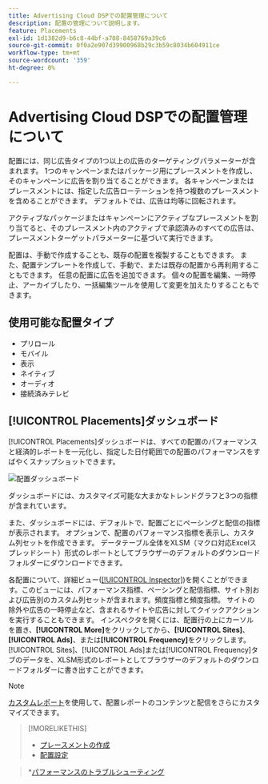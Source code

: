 ```yaml
---
title: Advertising Cloud DSPでの配置管理について
description: 配置の管理について説明します。
feature: Placements
exl-id: 1d1382d9-b6c8-44bf-a708-8458769a39c6
source-git-commit: 0f0a2e907d39900968b29c3b59c8034b604911ce
workflow-type: tm+mt
source-wordcount: '359'
ht-degree: 0%

---
```


# Advertising Cloud DSPでの配置管理について

配置には、同じ広告タイプの1つ以上の広告のターゲティングパラメーターが含まれます。 1つのキャンペーンまたはパッケージ用にプレースメントを作成し、そのキャンペーンに広告を割り当てることができます。 各キャンペーンまたはプレースメントには、指定した広告ローテーションを持つ複数のプレースメントを含めることができます。 デフォルトでは、広告は均等に回転されます。

アクティブなパッケージまたはキャンペーンにアクティブなプレースメントを割り当てると、そのプレースメント内のアクティブで承認済みのすべての広告は、プレースメントターゲットパラメーターに基づいて実行できます。

配置は、手動で作成することも、既存の配置を複製することもできます。 また、配置テンプレートを作成して、手動で、または既存の配置から再利用することもできます。 任意の配置に広告を追加できます。 個々の配置を編集、一時停止、アーカイブしたり、一括編集ツールを使用して変更を加えたりすることもできます。

## 使用可能な配置タイプ

* プリロール
* モバイル
* 表示
* ネイティブ
* オーディオ
* 接続済みテレビ

## [!UICONTROL Placements]ダッシュボード

[!UICONTROL Placements]ダッシュボードは、すべての配置のパフォーマンスと経済的レポートを一元化し、指定した日付範囲での配置のパフォーマンスをすばやくスナップショットできます。

![配置ダッシュボード](/help/dsp/assets/placement-dashboard.png)

ダッシュボードには、カスタマイズ可能な大まかなトレンドグラフと3つの指標が含まれています。

また、ダッシュボードには、デフォルトで、配置ごとにペーシングと配信の指標が表示されます。 オプションで、配置のパフォーマンス指標を表示し、カスタム列セットを作成できます。 データテーブル全体をXLSM（マクロ対応Excelスプレッドシート）形式のレポートとしてブラウザーのデフォルトのダウンロードフォルダーにダウンロードできます。

各配置について、詳細ビュー([[!UICONTROL Inspector]](/help/dsp/campaign-management/reports/campaign-reports-about.md))を開くことができます。このビューには、パフォーマンス指標、ペーシングと配信指標、サイト別および広告別のカスタム列セットが含まれます。頻度指標と頻度指標。 サイトの除外や広告の一時停止など、含まれるサイトや広告に対してクイックアクションを実行することもできます。 インスペクタを開くには、配置行の上にカーソルを置き、**[!UICONTROL More]**&#x200B;をクリックしてから、**[!UICONTROL Sites]**、**[!UICONTROL Ads]**、または&#x200B;**[!UICONTROL Frequency]**&#x200B;をクリックします。 [!UICONTROL Sites]、[!UICONTROL Ads]または[!UICONTROL Frequency]タブのデータを、XLSM形式のレポートとしてブラウザーのデフォルトのダウンロードフォルダーに書き出すことができます。

>[!NOTE]
>
>[カスタムレポート](/help/dsp/reports/report-about.md)を使用して、配置レポートのコンテンツと配信をさらにカスタマイズできます。

>[!MORELIKETHIS]
>
>* [プレースメントの作成](/help/dsp/campaign-management/placements/placement-create.md)
>* [配置設定](/help/dsp/campaign-management/placements/placement-settings.md)

   >*[パフォーマンスのトラブルシューティング](/help/dsp/optimization/troubleshooting-performance.md)

